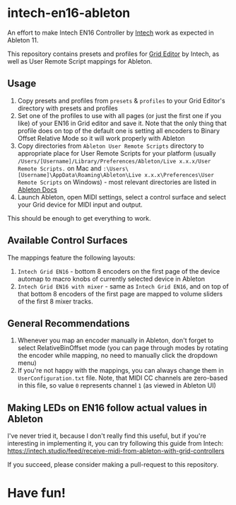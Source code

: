 # intech-en16-ableton

An effort to make Intech EN16 Controller by [Intech](https://github.com/intechstudio) work as expected in Ableton 11.


This repository contains presets and profiles for [Grid Editor](https://intech.studio/grid-editor/overview) by Intech, as well as User Remote Script mappings for Ableton.



## Usage

1. Copy presets and profiles from `presets` & `profiles` to your Grid Editor's directory with presets and profiles
2. Set one of the profiles to use with all pages (or just the first one if you like) of your EN16 in Grid editor and save it. Note that the only thing that profile does on top of the default one is setting all encoders to Binary Offset Relative Mode so it will work properly with Ableton
3. Copy directories from `Ableton User Remote Scripts` directory to appropriate place for User Remote Scripts for your platform (usually `/Users/[Username]/Library/Preferences/Ableton/Live x.x.x/User Remote Scripts.` on Mac and `:\Users\[Username]\AppData\Roaming\Ableton\Live x.x.x\Preferences\User Remote Scripts` on Windows) - most relevant directories are listed in [Ableton Docs](https://help.ableton.com/hc/en-us/articles/206240184-Creating-your-own-Control-Surface-script)
4. Launch Ableton, open MIDI settings, select a control surface and select your Grid device for MIDI input and output.

This should be enough to get everything to work.


## Available Control Surfaces

The mappings feature the following layouts:

1. `Intech Grid EN16` - bottom 8 encoders on the first page of the device automap to macro knobs of currently selected device in Ableton
2. `Intech Grid EN16 with mixer` - same as `Intech Grid EN16`, and on top of that bottom 8 encoders of the first page are mapped to volume sliders of the first 8 mixer tracks.


## General Recommendations

1. Whenever you map an encoder manually in Ableton, don't forget to select RelativeBinOffset mode (you can page through modes by rotating the encoder while mapping, no need to manually click the dropdown menu)
2. If you're not happy with the mappings, you can always change them in `UserConfiguration.txt` file. Note, that MIDI CC channels are zero-based in this file, so value `0` represents channel `1` (as viewed in Ableton UI)


## Making LEDs on EN16 follow actual values in Ableton

I've never tried it, because I don't really find this useful, but if you're interesting in implementing it, you can try following this guide from Intech: https://intech.studio/feed/receive-midi-from-ableton-with-grid-controllers

If you succeed, please consider making a pull-request to this repository.

# Have fun!
